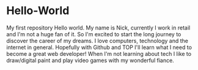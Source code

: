 # Hello-World
My first repository
Hello world.  My name is Nick, currently I work in retail and I'm not a huge fan of it.  So I'm excited to start the long journey to discover the career of my dreams. I love computers, technology and the internet in general.  Hopefully with Github and TOP I'll learn what I need to become a great web developer!  When I'm not learning about tech I like to draw/digital paint and play video games with my wonderful fiance.
